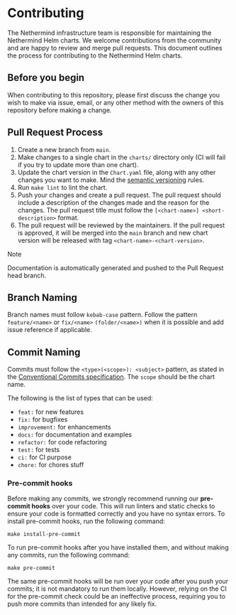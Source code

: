 # Contributing

The Nethermind infrastructure team is responsible for maintaining the Nethermind Helm charts. We welcome contributions from the community and are happy to review and merge pull requests. This document outlines the process for contributing to the Nethermind Helm charts.

## Before you begin

When contributing to this repository, please first discuss the change you wish to make via issue, email, or any other method with the owners of this repository before making a change.

## Pull Request Process

1. Create a new branch from `main`.
2. Make changes to a single chart in the `charts/` directory only (CI will fail if you try to update more than one chart).
3. Update the chart version in the `Chart.yaml` file, along with any other changes you want to make. Mind the [semantic versioning](https://semver.org/) rules.
4. Run `make lint` to lint the chart.
5. Push your changes and create a pull request. The pull request should include a description of the changes made and the reason for the changes. The pull request title must follow the `[<chart-name>] <short-description>` format.
6. The pull request will be reviewed by the maintainers. If the pull request is approved, it will be merged into the `main` branch and new chart version will be released with tag `<chart-name>-<chart-version>`.

> [!NOTE]
> Documentation is automatically generated and pushed to the Pull Request head branch.

## Branch Naming

Branch names must follow `kebab-case` pattern. Follow the pattern `feature/<name>` or `fix/<name>` `(folder/<name>)` when it is possible and add issue reference if applicable.

## Commit Naming

Commits must follow the `<type>(<scope>): <subject>` pattern, as stated in the [Conventional Commits specification](https://www.conventionalcommits.org/en/v1.0.0/). The `scope` should be the chart name.

The following is the list of types that can be used:

- `feat:` for new features
- `fix:` for bugfixes
- `improvement:` for enhancements
- `docs:` for documentation and examples
- `refactor:` for code refactoring
- `test:` for tests
- `ci:` for CI purpose
- `chore:` for chores stuff

### Pre-commit hooks

Before making any commits, we strongly recommend running our **pre-commit hooks** over your code. This will run linters and static checks to ensure your code is formatted correctly and you have no syntax errors. To install pre-commit hooks, run the following command:

```
make install-pre-commit
```

To run pre-commit hooks after you have installed them, and without making any commits, run the following command:

```
make pre-commit
```

The same pre-commit hooks will be run over your code after you push your commits; it is not mandatory to run them locally. However, relying on the CI for the pre-commit check could be an ineffective process, requiring you to push more commits than intended for any likely fix.
